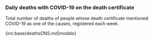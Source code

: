 ### Daily deaths with COVID-19 on the death certificate

Total number of deaths of people whose death certificate mentioned COVID-19 as one of the causes, registered each week.

{inc:base/deathsONS.md|modals}